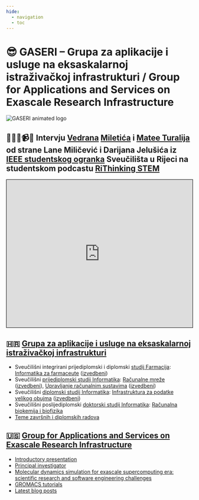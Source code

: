 ```yaml
---
hide:
  - navigation
  - toc
---
```


# 😎 GASERI – Grupa za aplikacije i usluge na eksaskalarnoj istraživačkoj infrastrukturi / **G**roup for **A**pplications and **S**ervices on **E**xascale **R**esearch **I**nfrastructure

![GASERI animated logo](images/gaseri-logo-animated.webp)

## 👩😎😎📹👨 Intervju [Vedrana](https://vedran.miletic.net/) [Miletića](https://www.miletic.net/) i [Matee Turalija](https://mateaturalija.github.io/) od strane Lane Miličević i Darijana Jelušića iz [IEEE studentskog ogranka](https://www.ieee.hr/ieeesection/studentski_ogranci/rijeka) Sveučilišta u Rijeci na studentskom podcastu [RiThinking STEM](https://youtu.be/cI7_4eXsHjY?list=PL6xC_tdJMOhfYRHKrgyeD2cyaD4FXDYRc)

<iframe src="https://www.youtube.com/embed/cI7_4eXsHjY" title="YouTube video player" style="border: 1px solid black; width: 100%; height: 25rem" allow="accelerometer; autoplay; clipboard-write; encrypted-media; gyroscope; picture-in-picture" allowfullscreen></iframe>

## 🇭🇷 [Grupa za aplikacije i usluge na eksaskalarnoj istraživačkoj infrastrukturi](hr/index.md)

- Sveučilišni integrirani prijediplomski i diplomski [studij Farmacija](https://medri.uniri.hr/obrazovanje/studiji/integrirani-preddiplomski-i-diplomski-sveucilisni-studij/farmacija/): [Informatika za farmaceute](hr/nastava/kolegiji/INF-Pharma.md) ([izvedbeni](hr/nastava/izvedbeni/2023-2024/INF-Pharma.md))
- Sveučilišni [prijediplomski studij Informatika](https://www.inf.uniri.hr/studiji/prijediplomski-studij): [Računalne mreže](hr/nastava/kolegiji/RM.md) ([izvedbeni](hr/nastava/izvedbeni/2023-2024/RM.md)), [Upravljanje računalnim sustavima](hr/nastava/kolegiji/URS.md) ([izvedbeni](hr/nastava/izvedbeni/2023-2024/URS.md))
- Sveučilišni [diplomski studij Informatika](https://www.inf.uniri.hr/studiji/diplomski-studij): [Infrastruktura za podatke velikog obujma](hr/nastava/kolegiji/IPVO.md) ([izvedbeni](hr/nastava/izvedbeni/2023-2024/IPVO.md))
- Sveučilišni poslijediplomski [doktorski studij Informatika](https://www.inf.uniri.hr/studiji/doktorski-studij): [Računalna biokemija i biofizika](hr/nastava/kolegiji/RBKBF.md)
- [Teme završnih i diplomskih radova](hr/nastava/radovi/teme.md)

## 🇺🇸 [Group for Applications and Services on Exascale Research Infrastructure](en/index.md)

- [Introductory presentation](en/introductory-presentation.md)
- [Principal investigator](en/people/principal-investigator.md)
- [Molecular dynamics simulation for exascale supercomputing era: scientific research and software engineering challenges](en/talks/2023-09-16-molecular-dynamics-simulation-for-exascale-supercomputing-era-scientific-research-and-software-engineering-challenges.md)
- [GROMACS tutorials](en/tutorials/gromacs/index.md)
- [Latest blog posts](en/blog/index.md)
